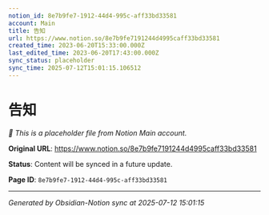 ```yaml
---
notion_id: 8e7b9fe7-1912-44d4-995c-aff33bd33581
account: Main
title: 告知
url: https://www.notion.so/8e7b9fe7191244d4995caff33bd33581
created_time: 2023-06-20T15:33:00.000Z
last_edited_time: 2023-06-20T17:43:00.000Z
sync_status: placeholder
sync_time: 2025-07-12T15:01:15.106512
---
```


# 告知

*🔄 This is a placeholder file from Notion Main account.*

**Original URL**: https://www.notion.so/8e7b9fe7191244d4995caff33bd33581

**Status**: Content will be synced in a future update.

**Page ID**: `8e7b9fe7-1912-44d4-995c-aff33bd33581`

---

*Generated by Obsidian-Notion sync at 2025-07-12 15:01:15*
